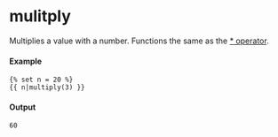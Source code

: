 # mulitply
Multiplies a value with a number. Functions the same as the [\* operator](/docs/hubl/operators-and-expression-tests?hsLang=en).

#### Example
```jinja2
{% set n = 20 %} 
{{ n|multiply(3) }}
```

#### Output
```jinja2
60
```

